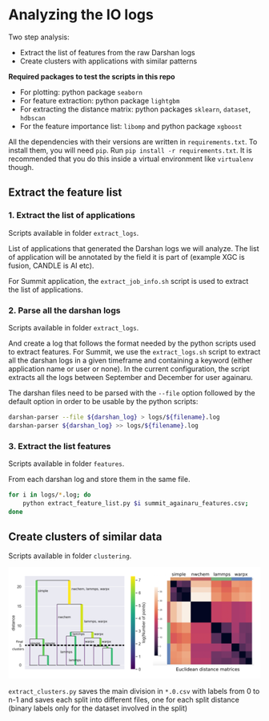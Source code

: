 # Analyzing the IO logs

Two step analysis:
  - Extract the list of features from the raw Darshan logs
  - Create clusters with applications with similar patterns

**Required packages to test the scripts in this repo**

 - For plotting: python package `seaborn`
 - For feature extraction: python package `lightgbm`
 - For extracting the distance matrix: python packages `sklearn`, `dataset`, `hdbscan`
 - For the feature importance list: `libomp` and python package `xgboost`
 
All the dependencies with their versions are written in `requirements.txt`.
To install them, you will need `pip`. Run `pip install -r requirements.txt`.
It is recommended that you do this inside a virtual environment like `virtualenv` though.

## Extract the feature list

### 1. Extract the list of applications

Scripts available in folder `extract_logs`.

List of applications that generated the Darshan logs we will analyze. The list of application will be annotated by the field it is part of (example XGC is fusion, CANDLE is AI etc).

For Summit application, the `extract_job_info.sh` script is used to extract the list of applications.

### 2. Parse all the darshan logs

Scripts available in folder `extract_logs`.

And create a log that follows the format needed by the python scripts used to extract features.
For Summit, we use the `extract_logs.sh` script to extract all the darshan logs in a given timeframe and containing a keyword (either application name or user or none).
In the current configuration, the script extracts all the logs between September and December for user againaru.

The darshan files need to be parsed with the `--file` option followed by the default option in order to be usable by the python scripts:

```bash
darshan-parser --file ${darshan_log} > logs/${filename}.log
darshan-parser ${darshan_log} >> logs/${filename}.log
```

### 3. Extract the list features

Scripts available in folder `features`.

From each darshan log and store them in the same file.

```bash
for i in logs/*.log; do
    python extract_feature_list.py $i summit_againaru_features.csv; 
done
```

## Create clusters of similar data

Scripts available in folder `clustering`.

![Hierarchical clustering](docs/cluster_tree.png)

`extract_clusters.py` saves the main division in `*.0.csv` with labels from 0 to n-1
and saves each split into different files, one for each split distance (binary labels only for the dataset involved in the split)
